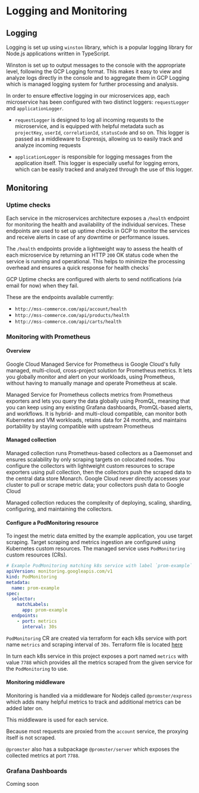 # Logging and Monitoring

## Logging

Logging is set up using `winston` library, which is a popular logging library for Node.js applications written in TypeScript.

Winston is set up to output messages to the console with the appropriate level, following the GCP Logging format. This makes it easy to view and analyze logs directly in the console and to aggregate them in GCP Logging which is managed logging system for further processing and analysis.

In order to ensure effective logging in our microservices app, each microservice has been configured with two distinct loggers: `requestLogger` and `applicationLogger`.

- `requestLogger` is designed to log all incoming requests to the microservice, and is equipped with helpful metadata such as `projectKey`, `userId`, `correlationId`, `statusCode` and so on. This logger is passed as a middleware to Expressjs, allowing us to easily track and analyze incoming requests

- `applicationLogger` is responsible for logging messages from the application itself. This logger is especially useful for logging errors, which can be easily tracked and analyzed through the use of this logger.

## Monitoring

### Uptime checks

Each service in the microservices architecture exposes a `/health` endpoint for monitoring the health and availability of the individual services. These endpoints are used to set up uptime checks in GCP to monitor the services and receive alerts in case of any downtime or performance issues.

The `/health` endpoints provide a lightweight way to assess the health of each microservice by returning an HTTP `200` OK status code when the service is running and operational. This helps to minimize the processing overhead and ensures a quick response for health checks`

GCP Uptime checks are configured with alerts to send notifications (via email for now) when they fail.

These are the endpoints available currently:

- `http://mss-commerce.com/api/account/health`
- `http://mss-commerce.com/api/products/health`
- `http://mss-commerce.com/api/carts/health`

### Monitoring with Prometheus

#### Overview

Google Cloud Managed Service for Prometheus is Google Cloud's fully managed, multi-cloud, cross-project solution for Prometheus metrics. It lets you globally monitor and alert on your workloads, using Prometheus, without having to manually manage and operate Prometheus at scale.

Managed Service for Prometheus collects metrics from Prometheus exporters and lets you query the data globally using PromQL, meaning that you can keep using any existing Grafana dashboards, PromQL-based alerts, and workflows. It is hybrid- and multi-cloud compatible, can monitor both Kubernetes and VM workloads, retains data for 24 months, and maintains portability by staying compatible with upstream Prometheus

#### Managed collection

Managed collection runs Prometheus-based collectors as a Daemonset and ensures scalability by only scraping targets on colocated nodes. You configure the collectors with lightweight custom resources to scrape exporters using pull collection, then the collectors push the scraped data to the central data store Monarch. Google Cloud never directly accesses your cluster to pull or scrape metric data; your collectors push data to Google Cloud

Managed collection reduces the complexity of deploying, scaling, sharding, configuring, and maintaining the collectors.

#### Configure a PodMonitoring resource

To ingest the metric data emitted by the example application, you use target scraping. Target scraping and metrics ingestion are configured using Kubernetes custom resources. The managed service uses `PodMonitoring` custom resources (CRs).

```yaml
# Example PodMonitoring matching k8s service with label `prom-example` at a port named `metrics`
apiVersion: monitoring.googleapis.com/v1
kind: PodMonitoring
metadata:
  name: prom-example
spec:
  selector:
    matchLabels:
      app: prom-example
  endpoints:
    - port: metrics
      interval: 30s
```

`PodMonitoring` CR are created via terraform for each k8s service with port name `metrics` and scraping interval of `30s`. Terraform file is located [here](../infra/terraform/main.tf)

In turn each k8s service in this project exposes a port named `metrics` with value `7788` which provides all the metrics scraped from the given service for the `PodMonitoring` to use.

#### Monitoring middleware

Monitoring is handled via a middleware for Nodejs called `@promster/express` which adds many helpful metrics to track and additional metrics can be added later on.

This middleware is used for each service.

Because most requests are proxied from the `account` service, the proxying itself is not scraped.

`@promster` also has a subpackage `@promster/server` which exposes the collected metrics at port `7788`.

### Grafana Dashboards

Coming soon
